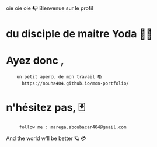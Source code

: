 oie oie oie 📭
   Bienvenue sur le profil
#        du disciple de maitre Yoda 🧙‍♂️

#  Ayez donc ,
        un petit apercu de mon travail 📚
          https://nouha404.github.io/mon-portfolio/
          
#  n'hésitez pas, 🃏
         follow me : marega.aboubacar404@gmail.com 

   And the world w'll be better 🪐 💳
    
